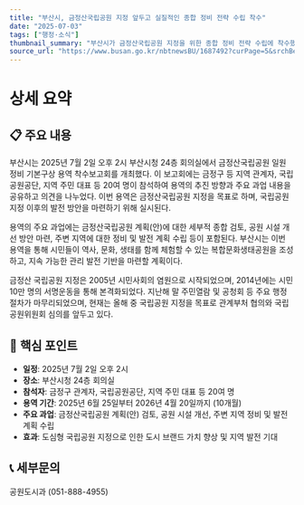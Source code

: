 ```yaml
---
title: "부산시, 금정산국립공원 지정 앞두고 실질적인 종합 정비 전략 수립 착수"
date: "2025-07-03"
tags: ["행정·소식"]
thumbnail_summary: "부산시가 금정산국립공원 지정을 위한 종합 정비 전략 수립에 착수했다."
source_url: "https://www.busan.go.kr/nbtnewsBU/1687492?curPage=5&srchBeginDt=&srchEndDt=&srchKey=&srchText="
---
```


# 상세 요약

## 📋 주요 내용
부산시는 2025년 7월 2일 오후 2시 부산시청 24층 회의실에서 금정산국립공원 일원 정비 기본구상 용역 착수보고회를 개최했다. 이 보고회에는 금정구 등 지역 관계자, 국립공원공단, 지역 주민 대표 등 20여 명이 참석하여 용역의 추진 방향과 주요 과업 내용을 공유하고 의견을 나누었다. 이번 용역은 금정산국립공원 지정을 목표로 하며, 국립공원 지정 이후의 발전 방안을 마련하기 위해 실시된다.

용역의 주요 과업에는 금정산국립공원 계획(안)에 대한 세부적 종합 검토, 공원 시설 개선 방안 마련, 주변 지역에 대한 정비 및 발전 계획 수립 등이 포함된다. 부산시는 이번 용역을 통해 시민들이 역사, 문화, 생태를 함께 체험할 수 있는 복합문화생태공원을 조성하고, 지속 가능한 관리 발전 기반을 마련할 계획이다.

금정산 국립공원 지정은 2005년 시민사회의 염원으로 시작되었으며, 2014년에는 시민 10만 명의 서명운동을 통해 본격화되었다. 지난해 말 주민열람 및 공청회 등 주요 행정 절차가 마무리되었으며, 현재는 올해 중 국립공원 지정을 목표로 관계부처 협의와 국립공원위원회 심의를 앞두고 있다.

## 🎯 핵심 포인트
- **일정**: 2025년 7월 2일 오후 2시
- **장소**: 부산시청 24층 회의실
- **참석자**: 금정구 관계자, 국립공원공단, 지역 주민 대표 등 20여 명
- **용역 기간**: 2025년 6월 25일부터 2026년 4월 20일까지 (10개월)
- **주요 과업**: 금정산국립공원 계획(안) 검토, 공원 시설 개선, 주변 지역 정비 및 발전 계획 수립
- **효과**: 도심형 국립공원 지정으로 인한 도시 브랜드 가치 향상 및 지역 발전 기대

## 📞 세부문의
공원도시과 (051-888-4955)